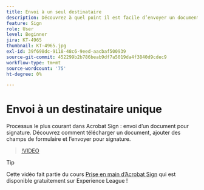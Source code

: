 ```yaml
---
title: Envoi à un seul destinataire
description: Découvrez à quel point il est facile d’envoyer un document pour signature
feature: Sign
role: User
level: Beginner
jira: KT-4965
thumbnail: KT-4965.jpg
exl-id: 39f698dc-9118-48c6-9eed-aacbaf500939
source-git-commit: 452299b2b786beab9df7a5019da4f3840d9cdec9
workflow-type: tm+mt
source-wordcount: '75'
ht-degree: 0%

---
```


# Envoi à un destinataire unique

Processus le plus courant dans Acrobat Sign : envoi d’un document pour signature. Découvrez comment télécharger un document, ajouter des champs de formulaire et l’envoyer pour signature.

>[!VIDEO](https://video.tv.adobe.com/v/341295?quality=12&learn=on&hidetitle=true)

>[!TIP]
>
>Cette vidéo fait partie du cours [Prise en main d’Acrobat Sign](https://experienceleague.adobe.com/?recommended=Sign-U-1-2020.1) qui est disponible gratuitement sur Experience League !